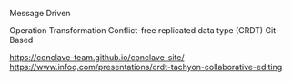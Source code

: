

Message Driven

Operation Transformation
Conflict-free replicated data type (CRDT)
Git-Based

https://conclave-team.github.io/conclave-site/
https://www.infoq.com/presentations/crdt-tachyon-collaborative-editing

